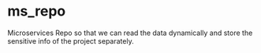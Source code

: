 # ms_repo
Microservices Repo so that we can read the data dynamically and store the sensitive info of the project separately.
